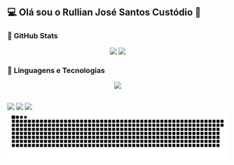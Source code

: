 ## 💻 Olá sou o Rullian José Santos Custódio 👋

### 🌟 **GitHub Stats**

<p align="center">
  <picture>
    <source
      srcset="https://github-readme-stats.vercel.app/api?username=RullianSantos67&show_icons=true&theme=dark"
      media="(prefers-color-scheme: dark)"
    />
    <source
      srcset="https://github-readme-stats.vercel.app/api?username=RullianSantos67&show_icons=true"
      media="(prefers-color-scheme: light), (prefers-color-scheme: no-preference)"
    />
    <img height="150" src="https://github-readme-stats.vercel.app/api?username=RullianSantos67&show_icons=true" />
  </picture>

  <picture>
    <source
      srcset="https://github-readme-stats.vercel.app/api/top-langs/?username=RullianSantos67&layout=compact&langs_count=8&theme=dark"
      media="(prefers-color-scheme: dark)"
    />
    <source
      srcset="https://github-readme-stats.vercel.app/api/top-langs/?username=RullianSantos67&layout=compact&langs_count=8"
      media="(prefers-color-scheme: light), (prefers-color-scheme: no-preference)"
    />
    <img height="150" src="https://github-readme-stats.vercel.app/api/top-langs/?username=RullianSantos67&layout=compact&langs_count=8" />
  </picture>
</p>

### 🚀 **Linguagens e Tecnologias**
<p align="center">
 <img src="https://skillicons.dev/icons?i=html,css,js,react,java,cs,cpp,python,git,github,docker" />
</p>

##

<div> 
  <a href="https://www.instagram.com/rulllian_santos/" target="_blank"><img src="https://img.shields.io/badge/-Instagram-%23E4405F?style=for-the-badge&logo=instagram&logoColor=white" target="_blank"></a>
  <a href = "mailto:rulliansantos67@gmail.com"><img src="https://img.shields.io/badge/-Gmail-%23333?style=for-the-badge&logo=gmail&logoColor=white" target="_blank"></a>
  <a href="www.linkedin.com/in/rullian-jose-santos" target="_blank"><img src="https://img.shields.io/badge/-LinkedIn-%230077B5?style=for-the-badge&logo=linkedin&logoColor=white" target="_blank"></a> 
  
</div>

<picture>
  <source media="(prefers-color-scheme: dark)" srcset="https://raw.githubusercontent.com/RullianSantos67/RullianSantos67/output/github-contribution-grid-snake-dark.svg">
  <source media="(prefers-color-scheme: light)" srcset="https://raw.githubusercontent.com/RullianSantos67/RullianSantos67/output/github-contribution-grid-snake.svg">
  <img alt="github contribution grid snake animation" src="https://raw.githubusercontent.com/RullianSantos67/RullianSantos67/output/github-contribution-grid-snake.svg">
</picture>

